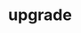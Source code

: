 ---
layout: landing_page
sidebar: qq_cli_command_reference_sidebar
summary: Listing of commands for upgrade
title: upgrade
zendesk_source: qq CLI Command Guide

---
